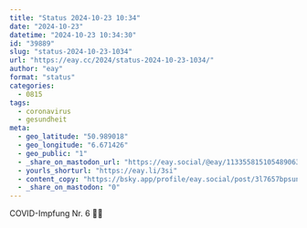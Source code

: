 ```yaml
---
title: "Status 2024-10-23 10:34"
date: "2024-10-23"
datetime: "2024-10-23 10:34:30"
id: "39889"
slug: "status-2024-10-23-1034"
url: "https://eay.cc/2024/status-2024-10-23-1034/"
author: "eay"
format: "status"
categories:
  - 0815
tags:
  - coronavirus
  - gesundheit
meta:
  - geo_latitude: "50.989018"
  - geo_longitude: "6.671426"
  - geo_public: "1"
  - _share_on_mastodon_url: "https://eay.social/@eay/113355815105489063"
  - yourls_shorturl: "https://eay.li/3si"
  - content_copy: "https://bsky.app/profile/eay.social/post/3l7657bpsun2i"
  - _share_on_mastodon: "0"
---
```


COVID-Impfung Nr. 6 💉✅
